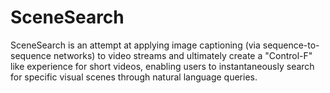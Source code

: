 # SceneSearch
SceneSearch is an attempt at applying image captioning (via sequence-to-sequence networks) to video streams and ultimately create a "Control-F" like experience for short videos, enabling users to instantaneously search for specific visual scenes through natural language queries.
